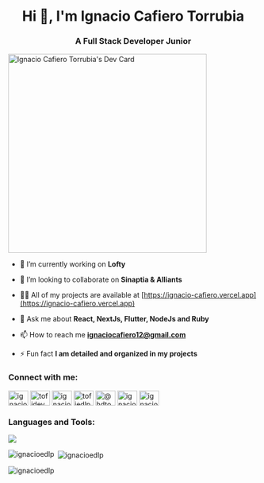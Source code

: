 <h1 align="center">Hi 👋, I'm Ignacio Cafiero Torrubia</h1>
<h3 align="center">A Full Stack Developer Junior</h3>

<p align="left">
  <a href="https://app.daily.dev/Ignacioedlp"><img src="https://api.daily.dev/devcards/982211b5ab2b476392c7c66f7f91b05d.png?r=lp1" width="400" alt="Ignacio Cafiero Torrubia's Dev Card"/></a>
  


- 🔭 I’m currently working on **Lofty**

- 👯 I’m looking to collaborate on **Sinaptia & Alliants**

- 👨‍💻 All of my projects are available at [https://ignacio-cafiero.vercel.app](https://ignacio-cafiero.vercel.app)

- 💬 Ask me about **React, NextJs, Flutter, NodeJs and Ruby**

- 📫 How to reach me **ignaciocafiero12@gmail.com**

- ⚡ Fun fact **I am detailed and organized in my projects**

<h3 align="left">Connect with me:</h3>
<p align="left">
<a href="https://dev.to/ignacioedlp" target="blank"><img align="center" src="https://raw.githubusercontent.com/rahuldkjain/github-profile-readme-generator/master/src/images/icons/Social/devto.svg" alt="ignacioedlp" height="30" width="40" /></a>
<a href="https://twitter.com/tofidev" target="blank"><img align="center" src="https://raw.githubusercontent.com/rahuldkjain/github-profile-readme-generator/master/src/images/icons/Social/twitter.svg" alt="tofidev" height="30" width="40" /></a>
<a href="https://linkedin.com/in/ignacio cafiero torrubia" target="blank"><img align="center" src="https://raw.githubusercontent.com/rahuldkjain/github-profile-readme-generator/master/src/images/icons/Social/linked-in-alt.svg" alt="ignacio cafiero torrubia" height="30" width="40" /></a>
<a href="https://instagram.com/tofiedlp1" target="blank"><img align="center" src="https://raw.githubusercontent.com/rahuldkjain/github-profile-readme-generator/master/src/images/icons/Social/instagram.svg" alt="tofiedlp1" height="30" width="40" /></a>
<a href="https://medium.com/@hdtoxe" target="blank"><img align="center" src="https://raw.githubusercontent.com/rahuldkjain/github-profile-readme-generator/master/src/images/icons/Social/medium.svg" alt="@hdtoxe" height="30" width="40" /></a>
<a href="https://www.hackerrank.com/ignaciocafiero12" target="blank"><img align="center" src="https://raw.githubusercontent.com/rahuldkjain/github-profile-readme-generator/master/src/images/icons/Social/hackerrank.svg" alt="ignaciocafiero12" height="30" width="40" /></a>
<a href="https://discord.gg/ignacio18#0897" target="blank"><img align="center" src="https://raw.githubusercontent.com/rahuldkjain/github-profile-readme-generator/master/src/images/icons/Social/discord.svg" alt="ignacio18#0897" height="30" width="40" /></a>
</p>

<h3 align="left">Languages and Tools:</h3>
<p align="left">
  <a href="https://skillicons.dev">
    <img src="https://skillicons.dev/icons?i=react,javascript,flutter,bootstrap,css,docker,firebase,express,nodejs,git,heroku,html,bash,linux,mongodb,mysql,nextjs,postgresql,redux,typescript,graphql,ruby" />
  </a>
</p>

<p><img align="left" src="https://github-readme-stats.vercel.app/api/top-langs?username=ignacioedlp&show_icons=true&locale=en&layout=compact" alt="ignacioedlp" /></p>

<p>&nbsp;<img align="center" src="https://github-readme-stats.vercel.app/api?username=ignacioedlp&show_icons=true&locale=en" alt="ignacioedlp" /></p>

<p><img align="center" src="https://github-readme-streak-stats.herokuapp.com/?user=ignacioedlp&" alt="ignacioedlp" /></p>







